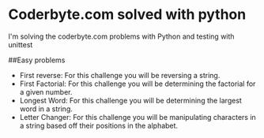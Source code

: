 Coderbyte.com solved with python
================

I'm solving the coderbyte.com problems with Python and testing with unittest

##Easy problems
* First reverse: For this challenge you will be reversing a string.
* First Factorial: For this challenge you will be determining the factorial for a given number.
* Longest Word: For this challenge you will be determining the largest word in a string.
* Letter Changer: For this challenge you will be manipulating characters in a string based off their positions in the alphabet.